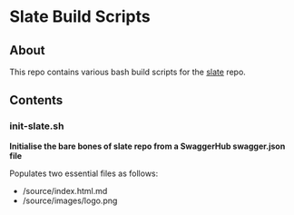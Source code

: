 # Slate Build Scripts

## About
This repo contains various bash build scripts for the [slate](https://github.com/lord/slate) repo.

## Contents

### init-slate.sh
__Initialise the bare bones of slate repo from a SwaggerHub swagger.json file__

Populates two essential files as follows:

* /source/index.html.md
* /source/images/logo.png
